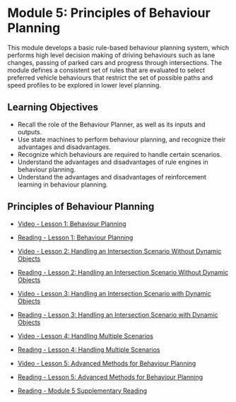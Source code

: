 # Module 5: Principles of Behaviour Planning

This module develops a basic rule-based behaviour planning system, which performs high level decision making of driving behaviours such as lane changes, passing of parked cars and progress through intersections. The module defines a consistent set of rules that are evaluated to select preferred vehicle behaviours that restrict the set of possible paths and speed profiles to be explored in lower level planning.

## Learning Objectives

- Recall the role of the Behaviour Planner, as well as its inputs and outputs.
- Use state machines to perform behaviour planning, and recognize their advantages and disadvantages.
- Recognize which behaviours are required to handle certain scenarios.
- Understand the advantages and disadvantages of rule engines in behaviour planning.
- Understand the advantages and disadvantages of reinforcement learning in behaviour planning.

## Principles of Behaviour Planning

- [Video - Lesson 1: Behaviour Planning](https://www.coursera.org/learn/motion-planning-self-driving-cars/lecture/tPdVH/lesson-1-behaviour-planning)

- [Reading - Lesson 1: Behaviour Planning](./Readings/C4M5L1-Behavior_Planning.pdf)

- [Video - Lesson 2: Handling an Intersection Scenario Without Dynamic Objects](https://www.coursera.org/learn/motion-planning-self-driving-cars/lecture/aAxlX/lesson-2-handling-an-intersection-scenario-without-dynamic-objects)

- [Reading - Lesson 2: Handling an Intersection Scenario Without Dynamic Objects](./Readings/C4M5L2-Handling_an_intersection_scenario_without_dynamic_objects.pdf)

- [Video - Lesson 3: Handling an Intersection Scenario with Dynamic Objects](https://www.coursera.org/learn/motion-planning-self-driving-cars/lecture/F1Z1g/lesson-3-handling-an-intersection-scenario-with-dynamic-objects)

- [Reading - Lesson 3: Handling an Intersection Scenario with Dynamic Objects](./Readings/C4M5L3-Handling_an_Intersection_scenario_with_dynamic_objects.pdf)

- [Video - Lesson 4: Handling Multiple Scenarios](https://www.coursera.org/learn/motion-planning-self-driving-cars/lecture/DpkcR/lesson-4-handling-multiple-scenarios)

- [Reading - Lesson 4: Handling Multiple Scenarios](./Readings/C4M5L4-Handling_multiple_scenarios.pdf)

- [Video - Lesson 5: Advanced Methods for Behaviour Planning](https://www.coursera.org/learn/motion-planning-self-driving-cars/lecture/2JJV9/lesson-5-advanced-methods-for-behaviour-planning)

- [Reading - Lesson 5: Advanced Methods for Behaviour Planning](./Readings/C4M5L5-Advanced_Methods_for_Behavior_Planning.pdf)

- [Reading - Module 5 Supplementary Reading](https://www.coursera.org/learn/motion-planning-self-driving-cars/supplement/AB2VW/module-5-supplementary-reading)